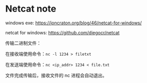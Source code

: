 # Netcat note

windows exe: <https://joncraton.org/blog/46/netcat-for-windows/>

netcat for windows: <https://github.com/diegocr/netcat>


传输二进制文件：

在接收端使用命令：`nc -l 1234 > filetxt`

在发送端使用命令：`nc <ip_addr> 1234 < file.txt` 

文件完成传输后，接收文件的 nc 进程会自动退出。